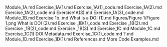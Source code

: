 Module_1A.md
Exercise_1A(1).md
Exercise_1A(1)_code.md
Exercise_1A(2).md
Exercise_1A(2)_code.md
Exercise1A(3).md
Exercise_1A(3)_code.md
Module_1B.md
Exercise 1b..md
What is a DOI (1).md
figures/Figure 1/Figure 1.png
What is DOI (2).md
Exercise _1B(1)_code.md
Exercise _1B(2).md
Exercise _1B(2)_code.md
Exercise _1B(3).md
Exercise_1C.md
Module_1C.md
Exercise_1C(1) DOI Metadata.md
Exercise_1C(1)_code.md
?.md
Module_1D.md
Exercise_1D(1).md
References.md
More Code Examples.md
